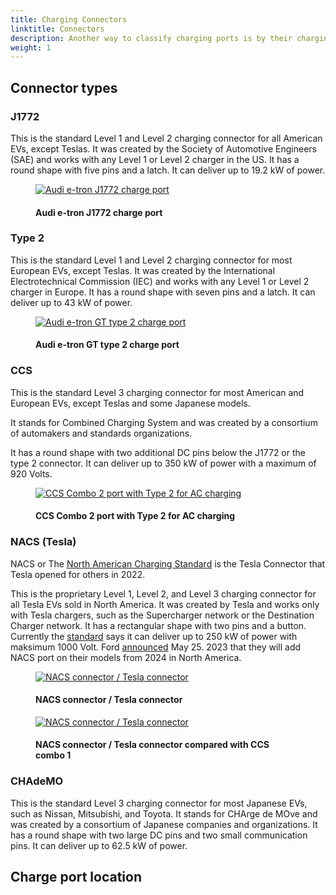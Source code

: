 ```yaml
---
title: Charging Connectors
linktitle: Connectors
description: Another way to classify charging ports is by their charging connector, which is the physical shape and size of the plug that connects the EV to the charging station. There are different types of charging connectors that vary by region, standard, and compatibility. 
weight: 1
---
```

<!-- markdownlint-disable MD033 -->

## Connector types

### J1772

This is the standard Level 1 and Level 2 charging connector for all American EVs, except Teslas. It was created by the Society of Automotive Engineers (SAE) and works with any Level 1 or Level 2 charger in the US. It has a round shape with five pins and a latch. It can deliver up to 19.2 kW of power.

<figure>
    <a href="https://media.evkx.net/multimedia/technology/charging/connectors/j1772_1.jpg">
        <img src="https://media.evkx.net/multimedia/technology/charging/connectors/j1772_1_st.jpg"
        alt="Audi e-tron J1772 charge port" title="Audi e-tron J1772 charge port">
    </a>
    <figcaption><h4>Audi e-tron J1772 charge port</h4></figcaption>
</figure>

### Type 2

This is the standard Level 1 and Level 2 charging connector for most European EVs, except Teslas. It was created by the International Electrotechnical Commission (IEC) and works with any Level 1 or Level 2 charger in Europe. It has a round shape with seven pins and a latch. It can deliver up to 43 kW of power.

<figure>
    <a href="https://media.evkx.net/multimedia/technology/charging/connectors/type2_1.jpg">
        <img src="https://media.evkx.net/multimedia/technology/charging/connectors/type2_1_st.jpg"
        alt="Audi e-tron GT type 2 charge port" title="Audi e-tron GT type 2 charge port">
    </a>
    <figcaption><h4>Audi e-tron GT type 2 charge port</h4></figcaption>
</figure>

### CCS

This is the standard Level 3 charging connector for most American and European EVs, except Teslas and some Japanese models.

It stands for Combined Charging System and was created by a consortium of automakers and standards organizations.

It has a round shape with two additional DC pins below the J1772 or the type 2 connector. It can deliver up to 350 kW of power with a maximum of 920 Volts.

<figure>
    <a href="https://media.evkx.net/multimedia/technology/charging/connectors/ccscombo2_1.jpg">
        <img src="https://media.evkx.net/multimedia/technology/charging/connectors/ccscombo2_1_st.jpg"
        alt="CCS Combo 2 port with Type 2 for AC charging" title="CCS Combo 2 port with Type 2 for AC charging">
    </a>
    <figcaption><h4>CCS Combo 2 port with Type 2 for AC charging</h4></figcaption>
</figure>

### NACS (Tesla)

NACS or The [North American Charging Standard](https://www.tesla.com/blog/opening-north-american-charging-standard) is the Tesla Connector that Tesla opened for others in 2022.

This is the proprietary Level 1, Level 2, and Level 3 charging connector for all Tesla EVs sold in North America. It was created by Tesla and works only with Tesla chargers, such as the Supercharger network or the Destination Charger network. It has a rectangular shape with two pins and a button. Currently the [standard](https://tesla-cdn.thron.com/static/HXVNIC_North_American_Charging_Standard_Technical_Specification_TS-0023666_HFTPKZ.pdf) says it can deliver up to 250 kW of power with maksimum 1000 Volt.  Ford [announced](https://media.ford.com/content/fordmedia/fna/us/en/news/2023/05/25/ford-ev-customers-to-gain-access-to-12-000-tesla-superchargers--.html) May 25. 2023 that they will add NACS port on their models from 2024 in North America.

<figure>
    <a href="https://media.evkx.net/multimedia/technology/charging/connectors/nacs_1.jpg">
        <img src="https://media.evkx.net/multimedia/technology/charging/connectors/nacs_1_st.jpg"
        alt="NACS connector / Tesla connector" title="NACS connector / Tesla connector">
    </a>
    <figcaption><h4>NACS connector / Tesla connector</h4></figcaption>
</figure>

<figure>
    <a href="https://media.evkx.net/multimedia/technology/charging/connectors/nacs_2.jpg">
        <img src="https://media.evkx.net/multimedia/technology/charging/connectors/nacs_2_st.jpg"
        alt="NACS connector / Tesla connector" title="NACS connector / Tesla connector">
    </a>
    <figcaption><h4>NACS connector / Tesla connector compared with CCS combo 1</h4></figcaption>
</figure>


### CHAdeMO

This is the standard Level 3 charging connector for most Japanese EVs, such as Nissan, Mitsubishi, and Toyota. It stands for CHArge de MOve and was created by a consortium of Japanese companies and organizations. It has a round shape with two large DC pins and two small communication pins. It can deliver up to 62.5 kW of power.

## Charge port location

